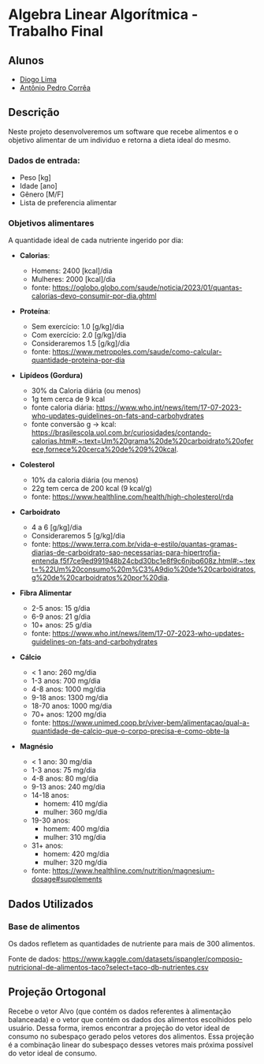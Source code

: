 # Algebra Linear Algorítmica - Trabalho Final
## Alunos
- [Diogo Lima](http://www.github.com/dbclima)
- [Antônio Pedro Corrêa](https://github.com/AntonioPedro04)


## Descrição
Neste projeto desenvolveremos um software que recebe alimentos e o objetivo  alimentar de um individuo e retorna a dieta ideal do mesmo.

### Dados de entrada:
- Peso [kg]
- Idade [ano]
- Gênero [M/F]
- Lista de preferencia alimentar

### Objetivos alimentares
A quantidade ideal de cada nutriente ingerido por dia:
- **Calorias**:
    - Homens: 2400 [kcal]/dia
    - Mulheres: 2000 [kcal]/dia
    - fonte: https://oglobo.globo.com/saude/noticia/2023/01/quantas-calorias-devo-consumir-por-dia.ghtml

- **Proteína**: 
    - Sem exercício: 1.0 [g/kg]/dia
    - Com exercício: 2.0 [g/kg]/dia
    - Consideraremos 1.5 [g/kg]/dia
    - fonte: https://www.metropoles.com/saude/como-calcular-quantidade-proteina-por-dia

- **Lipídeos (Gordura)**
    - 30% da Caloria diária (ou menos)
    - 1g tem cerca de 9 kcal
    - fonte caloria diária: https://www.who.int/news/item/17-07-2023-who-updates-guidelines-on-fats-and-carbohydrates
    - fonte conversão g -> kcal: https://brasilescola.uol.com.br/curiosidades/contando-calorias.htm#:~:text=Um%20grama%20de%20carboidrato%20oferece,fornece%20cerca%20de%209%20kcal.

- **Colesterol**
    - 10% da caloria diária (ou menos)
    - 22g tem cerca de 200 kcal (9 kcal/g)
    - fonte: https://www.healthline.com/health/high-cholesterol/rda

- **Carboidrato**
    - 4 a 6 [g/kg]/dia
    - Consideraremos 5 [g/kg]/dia
    - fonte: https://www.terra.com.br/vida-e-estilo/quantas-gramas-diarias-de-carboidrato-sao-necessarias-para-hipertrofia-entenda,f5f7ce9ed991948b24cbd30bc1e8f9c6njbq608z.html#:~:text=%22Um%20consumo%20m%C3%A9dio%20de%20carboidratos,g%20de%20carboidratos%20por%20dia.

- **Fibra Alimentar**
    - 2-5 anos: 15 g/dia
    - 6-9 anos: 21 g/dia
    - 10+ anos: 25 g/dia
    - fonte: https://www.who.int/news/item/17-07-2023-who-updates-guidelines-on-fats-and-carbohydrates

- **Cálcio**
    - < 1 ano: 260 mg/dia
    - 1-3 anos: 700 mg/dia
    - 4-8 anos: 1000 mg/dia
    - 9-18 anos: 1300 mg/dia
    - 18-70 anos: 1000 mg/dia
    - 70+ anos: 1200 mg/dia
    - fonte: https://www.unimed.coop.br/viver-bem/alimentacao/qual-a-quantidade-de-calcio-que-o-corpo-precisa-e-como-obte-la

- **Magnésio**
    - < 1 ano: 30 mg/dia
    - 1-3 anos: 75 mg/dia
    - 4-8 anos: 80 mg/dia
    - 9-13 anos: 240 mg/dia
    - 14-18 anos: 
        - homem: 410 mg/dia
        - mulher: 360 mg/dia
    - 19-30 anos: 
        - homem: 400 mg/dia
        - mulher: 310 mg/dia
    - 31+ anos: 
        - homem: 420 mg/dia
        - mulher: 320 mg/dia
    - fonte: https://www.healthline.com/nutrition/magnesium-dosage#supplements

## Dados Utilizados

### Base de alimentos
Os dados refletem as quantidades de nutriente para mais de 300 alimentos.

Fonte de dados: https://www.kaggle.com/datasets/ispangler/composio-nutricional-de-alimentos-taco?select=taco-db-nutrientes.csv

## Projeção Ortogonal
Recebe o vetor Alvo (que contém os dados  referentes à alimentação balanceada) e o vetor que contém os dados dos alimentos escolhidos pelo usuário. Dessa forma, iremos encontrar a projeção do vetor ideal de consumo no subespaço gerado pelos vetores dos alimentos. Essa projeção é a combinação linear do subespaço desses vetores mais próxima possível do vetor ideal de consumo.